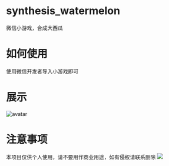 # synthesis_watermelon 
  微信小游戏，合成大西瓜
# 如何使用 
  使用微信开发者导入小游戏即可

# 展示
![avatar](img/2F3E6B8A4BE936870852FDFCB94C4483.png)
# 注意事项
  本项目仅供个人使用，请不要用作商业用途，如有侵权请联系删除
[![](https://main.qcloudimg.com/raw/67f5a389f1ac6f3b4d04c7256438e44f.svg)](https://console.cloud.tencent.com/tcb/env/index?action=CreateAndDeployCloudBaseProject&appUrl=https://github.com/RocketAlgorithmer/synthesis_watermelon&branch=master)
